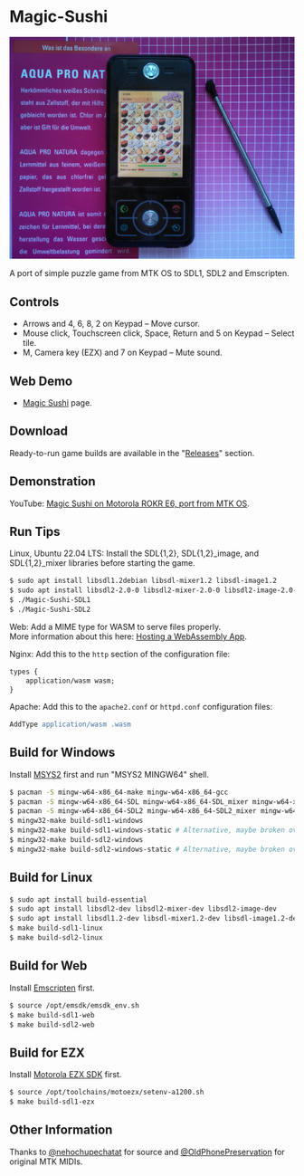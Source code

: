 Magic-Sushi
===========

![Magic-Sushi game on Motorola ROKR E6](Images/Magic-Sushi-Motorola-ROKR-E6.jpg)

A port of simple puzzle game from MTK OS to SDL1, SDL2 and Emscripten.

## Controls

* Arrows and 4, 6, 8, 2 on Keypad – Move cursor.
* Mouse click, Touchscreen click, Space, Return and 5 on Keypad – Select tile.
* M, Camera key (EZX) and 7 on Keypad – Mute sound.

## Web Demo

* [Magic Sushi](https://lab.exlmoto.ru/sushi/) page.

## Download

Ready-to-run game builds are available in the "[Releases](https://github.com/EXL/Magic-Sushi/releases)" section.

## Demonstration

YouTube: [Magic Sushi on Motorola ROKR E6, port from MTK OS](https://www.youtube.com/watch?v=NHHZTvMguP4).

## Run Tips

Linux, Ubuntu 22.04 LTS: Install the SDL{1,2}, SDL{1,2}_image, and SDL{1,2}_mixer libraries before starting the game.

```sh
$ sudo apt install libsdl1.2debian libsdl-mixer1.2 libsdl-image1.2
$ sudo apt install libsdl2-2.0-0 libsdl2-mixer-2.0-0 libsdl2-image-2.0-0
$ ./Magic-Sushi-SDL1
$ ./Magic-Sushi-SDL2
```

Web: Add a MIME type for WASM to serve files properly.\
More information about this here: [Hosting a WebAssembly App](https://platform.uno/docs/articles/how-to-host-a-webassembly-app.html).

Nginx: Add this to the `http` section of the configuration file:

```nginx
types {
    application/wasm wasm;
}
```

Apache: Add this to the `apache2.conf` or `httpd.conf` configuration files:

```apache
AddType application/wasm .wasm
```

## Build for Windows

Install [MSYS2](https://www.msys2.org/) first and run "MSYS2 MINGW64" shell.

```sh
$ pacman -S mingw-w64-x86_64-make mingw-w64-x86_64-gcc
$ pacman -S mingw-w64-x86_64-SDL mingw-w64-x86_64-SDL_mixer mingw-w64-x86_64-SDL_image
$ pacman -S mingw-w64-x86_64-SDL2 mingw-w64-x86_64-SDL2_mixer mingw-w64-x86_64-SDL2_image
$ mingw32-make build-sdl1-windows
$ mingw32-make build-sdl1-windows-static # Alternative, maybe broken over time, like now.
$ mingw32-make build-sdl2-windows
$ mingw32-make build-sdl2-windows-static # Alternative, maybe broken over time.
```

## Build for Linux

```sh
$ sudo apt install build-essential
$ sudo apt install libsdl2-dev libsdl2-mixer-dev libsdl2-image-dev
$ sudo apt install libsdl1.2-dev libsdl-mixer1.2-dev libsdl-image1.2-dev
$ make build-sdl1-linux
$ make build-sdl2-linux
```

## Build for Web

Install [Emscripten](https://emscripten.org/docs/getting_started/downloads.html) first.

```sh
$ source /opt/emsdk/emsdk_env.sh
$ make build-sdl1-web
$ make build-sdl2-web
```

## Build for EZX

Install [Motorola EZX SDK](https://TODO) first.

```sh
$ source /opt/toolchains/motoezx/setenv-a1200.sh
$ make build-sdl1-ezx
```

## Other Information

Thanks to [@nehochupechatat](https://github.com/nehochupechatat) for source and [@OldPhonePreservation](https://twitter.com/oldphonepreserv) for original MTK MIDIs.
